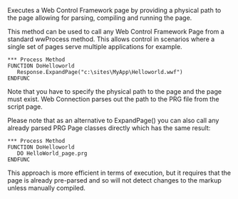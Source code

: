 ﻿Executes a Web Control Framework page by providing a physical path to the page allowing for parsing, compiling and running the page.

This method can be used to call any Web Control Framework Page from a standard wwProcess method. This allows control in scenarios where a single set of pages serve multiple applications for example.

```foxpro
*** Process Method
FUNCTION DoHelloworld
   Response.ExpandPage("c:\sites\MyApp\Helloworld.wwf")
ENDFUNC
```

Note that you have to specify the physical path to the page and the page must exist. Web Connection parses out the path to the PRG file from the script page. 

Please note that as an alternative to ExpandPage() you can also call any already parsed PRG Page classes directly which has the same result:
```foxpro
*** Process Method
FUNCTION DoHelloworld
   DO HelloWorld_page.prg
ENDFUNC
```

This approach is more efficient in terms of execution, but it requires that the page is already pre-parsed and so will not detect changes to the markup unless manually compiled.